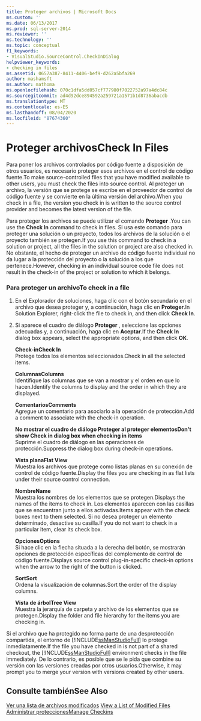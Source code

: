 ```yaml
---
title: Proteger archivos | Microsoft Docs
ms.custom: ''
ms.date: 06/13/2017
ms.prod: sql-server-2014
ms.reviewer: ''
ms.technology: ''
ms.topic: conceptual
f1_keywords:
- VisualStudio.SourceControl.CheckInDialog
helpviewer_keywords:
- checking in files
ms.assetid: 0657a387-8411-4406-bef9-d262a5bfa269
author: mashamsft
ms.author: mathoma
ms.openlocfilehash: 070c1dfa5dd057cf777980f7022752a97a4dc84c
ms.sourcegitcommit: ad4d92dce894592a259721a1571b1d8736abacdb
ms.translationtype: MT
ms.contentlocale: es-ES
ms.lasthandoff: 08/04/2020
ms.locfileid: "87674360"
---
```

# <a name="check-in-files"></a><span data-ttu-id="0b239-102">Proteger archivos</span><span class="sxs-lookup"><span data-stu-id="0b239-102">Check In Files</span></span>
  <span data-ttu-id="0b239-103">Para poner los archivos controlados por código fuente a disposición de otros usuarios, es necesario proteger esos archivos en el control de código fuente.</span><span class="sxs-lookup"><span data-stu-id="0b239-103">To make source-controlled files that you have modified available to other users, you must check the files into source control.</span></span> <span data-ttu-id="0b239-104">Al proteger un archivo, la versión que se protege se escribe en el proveedor de control de código fuente y se convierte en la última versión del archivo.</span><span class="sxs-lookup"><span data-stu-id="0b239-104">When you check in a file, the version you check in is written to the source control provider and becomes the latest version of the file.</span></span>  
  
 <span data-ttu-id="0b239-105">Para proteger los archivos se puede utilizar el comando **Proteger** .</span><span class="sxs-lookup"><span data-stu-id="0b239-105">You can use the **Check In** command to check in files.</span></span> <span data-ttu-id="0b239-106">Si usa este comando para proteger una solución o un proyecto, todos los archivos de la solución o el proyecto también se protegen.</span><span class="sxs-lookup"><span data-stu-id="0b239-106">If you use this command to check in a solution or project, all the files in the solution or project are also checked in.</span></span> <span data-ttu-id="0b239-107">No obstante, el hecho de proteger un archivo de código fuente individual no da lugar a la protección del proyecto o la solución a los que pertenece.</span><span class="sxs-lookup"><span data-stu-id="0b239-107">However, checking in an individual source code file does not result in the check-in of the project or solution to which it belongs.</span></span>  
  
### <a name="to-check-in-a-file"></a><span data-ttu-id="0b239-108">Para proteger un archivo</span><span class="sxs-lookup"><span data-stu-id="0b239-108">To check in a file</span></span>  
  
1.  <span data-ttu-id="0b239-109">En el Explorador de soluciones, haga clic con el botón secundario en el archivo que desea proteger y, a continuación, haga clic en **Proteger**.</span><span class="sxs-lookup"><span data-stu-id="0b239-109">In Solution Explorer, right-click the file to check in, and then click **Check In**.</span></span>  
  
2.  <span data-ttu-id="0b239-110">Si aparece el cuadro de diálogo **Proteger** , seleccione las opciones adecuadas y, a continuación, haga clic en **Aceptar**.</span><span class="sxs-lookup"><span data-stu-id="0b239-110">If the **Check In** dialog box appears, select the appropriate options, and then click **OK**.</span></span>  
  
     <span data-ttu-id="0b239-111">**Check-in**</span><span class="sxs-lookup"><span data-stu-id="0b239-111">**Check In**</span></span>  
     <span data-ttu-id="0b239-112">Protege todos los elementos seleccionados.</span><span class="sxs-lookup"><span data-stu-id="0b239-112">Check in all the selected items.</span></span>  
  
     <span data-ttu-id="0b239-113">**Columnas**</span><span class="sxs-lookup"><span data-stu-id="0b239-113">**Columns**</span></span>  
     <span data-ttu-id="0b239-114">Identifique las columnas que se van a mostrar y el orden en que lo hacen.</span><span class="sxs-lookup"><span data-stu-id="0b239-114">Identify the columns to display and the order in which they are displayed.</span></span>  
  
     <span data-ttu-id="0b239-115">**Comentarios**</span><span class="sxs-lookup"><span data-stu-id="0b239-115">**Comments**</span></span>  
     <span data-ttu-id="0b239-116">Agregue un comentario para asociarlo a la operación de protección.</span><span class="sxs-lookup"><span data-stu-id="0b239-116">Add a comment to associate with the check-in operation.</span></span>  
  
     <span data-ttu-id="0b239-117">**No mostrar el cuadro de diálogo Proteger al proteger elementos**</span><span class="sxs-lookup"><span data-stu-id="0b239-117">**Don't show Check in dialog box when checking in items**</span></span>  
     <span data-ttu-id="0b239-118">Suprime el cuadro de diálogo en las operaciones de protección.</span><span class="sxs-lookup"><span data-stu-id="0b239-118">Suppress the dialog box during check-in operations.</span></span>  
  
     <span data-ttu-id="0b239-119">**Vista plana**</span><span class="sxs-lookup"><span data-stu-id="0b239-119">**Flat View**</span></span>  
     <span data-ttu-id="0b239-120">Muestra los archivos que protege como listas planas en su conexión de control de código fuente.</span><span class="sxs-lookup"><span data-stu-id="0b239-120">Display the files you are checking in as flat lists under their source control connection.</span></span>  
  
     <span data-ttu-id="0b239-121">**Nombre**</span><span class="sxs-lookup"><span data-stu-id="0b239-121">**Name**</span></span>  
     <span data-ttu-id="0b239-122">Muestra los nombres de los elementos que se protegen.</span><span class="sxs-lookup"><span data-stu-id="0b239-122">Displays the names of the items to check in.</span></span> <span data-ttu-id="0b239-123">Los elementos aparecen con las casillas que se encuentran junto a ellos activadas.</span><span class="sxs-lookup"><span data-stu-id="0b239-123">Items appear with the check boxes next to them selected.</span></span> <span data-ttu-id="0b239-124">Si no desea proteger un elemento determinado, desactive su casilla.</span><span class="sxs-lookup"><span data-stu-id="0b239-124">If you do not want to check in a particular item, clear its check box.</span></span>  
  
     <span data-ttu-id="0b239-125">**Opciones**</span><span class="sxs-lookup"><span data-stu-id="0b239-125">**Options**</span></span>  
     <span data-ttu-id="0b239-126">Si hace clic en la flecha situada a la derecha del botón, se mostrarán opciones de protección específicas del complemento de control de código fuente.</span><span class="sxs-lookup"><span data-stu-id="0b239-126">Displays source control plug-in-specific check-in options when the arrow to the right of the button is clicked.</span></span>  
  
     <span data-ttu-id="0b239-127">**Sort**</span><span class="sxs-lookup"><span data-stu-id="0b239-127">**Sort**</span></span>  
     <span data-ttu-id="0b239-128">Ordena la visualización de columnas.</span><span class="sxs-lookup"><span data-stu-id="0b239-128">Sort the order of the display columns.</span></span>  
  
     <span data-ttu-id="0b239-129">**Vista de árbol**</span><span class="sxs-lookup"><span data-stu-id="0b239-129">**Tree View**</span></span>  
     <span data-ttu-id="0b239-130">Muestra la jerarquía de carpeta y archivo de los elementos que se protegen.</span><span class="sxs-lookup"><span data-stu-id="0b239-130">Display the folder and file hierarchy for the items you are checking in.</span></span>  
  
 <span data-ttu-id="0b239-131">Si el archivo que ha protegido no forma parte de una desprotección compartida, el entorno de [!INCLUDE[ssManStudioFull](../includes/ssmanstudiofull-md.md)] lo protege inmediatamente.</span><span class="sxs-lookup"><span data-stu-id="0b239-131">If the file you have checked in is not part of a shared checkout, the [!INCLUDE[ssManStudioFull](../includes/ssmanstudiofull-md.md)] environment checks in the file immediately.</span></span> <span data-ttu-id="0b239-132">De lo contrario, es posible que se le pida que combine su versión con las versiones creadas por otros usuarios.</span><span class="sxs-lookup"><span data-stu-id="0b239-132">Otherwise, it may prompt you to merge your version with versions created by other users.</span></span>  
  
## <a name="see-also"></a><span data-ttu-id="0b239-133">Consulte también</span><span class="sxs-lookup"><span data-stu-id="0b239-133">See Also</span></span>  
 <span data-ttu-id="0b239-134">[Ver una lista de archivos modificados](../../2014/database-engine/view-a-list-of-modified-files.md) </span><span class="sxs-lookup"><span data-stu-id="0b239-134">[View a List of Modified Files](../../2014/database-engine/view-a-list-of-modified-files.md) </span></span>  
 [<span data-ttu-id="0b239-135">Administrar protecciones</span><span class="sxs-lookup"><span data-stu-id="0b239-135">Manage Checkins</span></span>](../../2014/database-engine/manage-checkins.md)  
  
  
